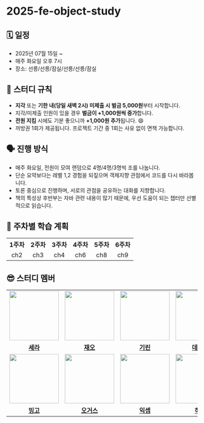 # 2025-fe-object-study

## 🗓️ 일정

- 2025년 07월 15일 ~
- 매주 화요일 오후 7시
- 장소: 선릉/선릉/잠실/선릉/선릉/잠실

## 📌 스터디 규칙

- **지각** 또는 **기한 내(당일 새벽 2시) 미제출 시 벌금 5,000원**부터 시작합니다.
- 지각/미제출 인원이 있을 경우 **벌금이 +1,000원씩 증가**합니다.
- **전원 지킴** 시에도 기분 좋으니까 **+1,000원 추가**됩니다. 😄
- 까방권 1회가 제공됩니다. 프로젝트 기간 중 1회는 사유 없이 면책 가능합니다.

## 🗣️ 진행 방식

- 매주 화요일, 전원이 모여 랜덤으로 4명/4명/3명씩 조를 나눕니다.
- 단순 요약보다는 레벨 1,2 경험을 되짚으며 객체지향 관점에서 코드를 다시 바라봅니다.
- 토론 중심으로 진행하며, 서로의 관점을 공유하는 대화를 지향합니다.
- 책의 특성상 후반부는 자바 관련 내용이 많기 때문에, 우선 도움이 되는 챕터만 선별적으로 읽습니다.

## 📝 주차별 학습 계획

<table style="width: 100%; text-align: center;">
  <tr>
    <th>1주차</th>
    <th>2주차</th>
    <th>3주차</th>
    <th>4주차</th>
    <th>5주차</th>
    <th>6주차</th>
  </tr>
  <tr>
    <td>ch2</td>
    <td>ch3</td>
    <td>ch4</td>
    <td>ch6</td>
    <td>ch8</td>
    <td>ch9</td>
  </tr>
</table>

## 😎 스터디 멤버

<table>
  <tr>
    <td align="center"><a href="https://github.com/keemsebin"><img src="https://avatars.githubusercontent.com/keemsebin" width="130px;" alt=""></a></td>
    <td align="center"><a href="https://github.com/jaeyoung-kwon"><img src="https://avatars.githubusercontent.com/jaeyoung-kwon" width="130px;" alt=""></a></td>
    <td align="center"><a href="https://github.com/jeongyou"><img src="https://avatars.githubusercontent.com/jeongyou" width="130px;" alt=""></a></td>
    <td align="center"><a href="https://github.com/kimyou1102"><img src="https://avatars.githubusercontent.com/kimyou1102" width="130px;" alt=""></a></td>
    <td align="center"><a href="https://github.com/dlsxjzld"><img src="https://avatars.githubusercontent.com/dlsxjzld" width="130px;" alt=""></a></td>
  </tr>
  <tr>
    <td align="center"><a href="https://github.com/keemsebin"><b>세라</b></a></td>
    <td align="center"><a href="https://github.com/jaeyoung-kwon"><b>재오</b></a></td>
    <td align="center"><a href="https://github.com/jeongyou"><b>기린</b></a></td>
    <td align="center"><a href="https://github.com/kimyou1102"><b>데이지</b></a></td>
    <td align="center"><a href="https://github.com/dlsxjzld"><b>로건</b></a></td>
  </tr>
  <tr>
      <td align="center"><a href="https://github.com/MinSungJe"><img src="https://avatars.githubusercontent.com/MinSungJe" width="130px;" alt=""></a></td>
    <td align="center"><a href="https://github.com/ohgus"><img src="https://avatars.githubusercontent.com/ohgus" width="130px;" alt=""></a></td>
    <td align="center"><a href="https://github.com/ExceptAnyone"><img src="https://avatars.githubusercontent.com/ExceptAnyone" width="130px;" alt=""></a></td>
    <td align="center"><a href="https://github.com/ha-kuku"><img src="https://avatars.githubusercontent.com/ha-kuku" width="130px;" alt=""></a></td>

  </tr>
  <tr>
    <td align="center"><a href="https://github.com/MinSungJe"><b>밍고</b></a></td>
    <td align="center"><a href="https://github.com/ohgus"><b>오거스</b></a></td>
    <td align="center"><a href="https://github.com/ExceptAnyone"><b>익셉</b></a></td>
    <td align="center"><a href="https://github.com/ha-kuku"><b>하쿠</b></a></td>
  </tr>
</table>
